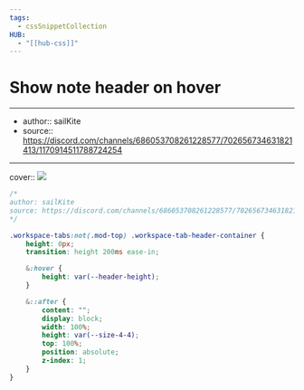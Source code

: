 ```yaml
---
tags:
  - cssSnippetCollection 
HUB:
  - "[[hub-css]]"
---
```

# Show note header on hover

___

- author:: sailKite
- source:: https://discord.com/channels/686053708261228577/702656734631821413/1170914511788724254

___

cover:: ![](https://i.imgur.com/pptQgvz.gif)

```css
/*
author: sailKite
source: https://discord.com/channels/686053708261228577/702656734631821413/1170914511788724254
*/

.workspace-tabs:not(.mod-top) .workspace-tab-header-container {
    height: 0px;
    transition: height 200ms ease-in;

    &:hover {
        height: var(--header-height);
    }

    &::after {
        content: "";
        display: block;
        width: 100%;
        height: var(--size-4-4);
        top: 100%;
        position: absolute;
        z-index: 1;
    }
}
```


